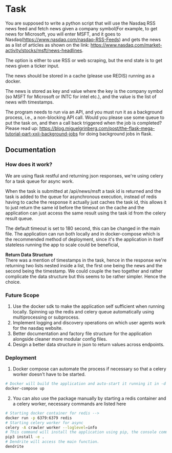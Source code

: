 # Task

You are supposed to write a python script that will use the Nasdaq RSS news feed and fetch news given a company symbol(For example, to get news for Microsoft, you will enter MSFT, and it goes to Nasdaq(https://www.nasdaq.com/nasdaq-RSS-Feeds) and gets the news as a list of articles as shown on the link: https://www.nasdaq.com/market-activity/stocks/msft/news-headlines.

The option is either to use RSS or web scraping, but the end state is to get news given a ticker input.

The news should be stored in a cache (please use REDIS) running as a docker.

The news is stored as key and value where the key is the company symbol (so MSFT for Microsoft or INTC for intel etc.), and the value is the list of news with timestamps.

The program needs to run via an API, and you must run it as a background process, i.e., a non-blocking API call. Would you please use some queue to put the task on, and then a call back triggered when the job is completed? Please read up: https://blog.miguelgrinberg.com/post/the-flask-mega-tutorial-part-xxii-background-jobs for doing background jobs in flask.

## Documentation
### How does it work?
<p>We are using flask restful and returning json responses, we're using celery for a task queue for async work.

When the task is submitted at /api/news/msft a task id is returned and the task is added to the queue for asynchronous execution, instead of redis having to cache the response it actually just caches the task id, this allows it to just return the same id before the timeout on the cache and the application can just access the same result using the task id from the celery result queue.

The default timeout is set to 180 second, this can be changed in the main file. The application can run both locally and in docker-compose which is the recommended method of deployment, since it's the application in itself stateless running the app to scale could be beneficial,
</p>

<strong>Return Data Structure</strong><br/>
There was a mention of timestamps in the task, hence in the response we're returning two lists nested inside a list, the first one being the news and the second being the timestamp. We could couple the two together and rather complicate the data structure but this seems to be rather simpler. Hence the choice.


### Future Scope

1. Use the docker sdk to make the application self sufficient when running locally. Spinning up the redis and celery queue automatically using multiprocessing or subprocess.
2. Implement logging and discovery operations on which user agents work for the nasdaq website.
3. Better documentation and factory file structure for the application alongside cleaner more modular config files.
4. Design a better data structure in json to return values across endpoints.

### Deployment
1. Docker compose can automate the process if necessary so that a celery worker doesn't have to be started.
```bash
# Docker will build the application and auto-start it running it in -d mode would be more cleaner.
docker-compose up
```

2. You can also use the package manually by starting a redis container and a celery worker, necessary commands are listed here
```bash
# Starting docker container for redis -->
docker run -p 6379:6379 redis
# Starting celery worker for async
celery -A crawler worker --loglevel=info
# This command will install the application using pip, the console command for the same is dendrite.
pip3 install -e .
# Dendrite will access the main function.
dendrite
```
